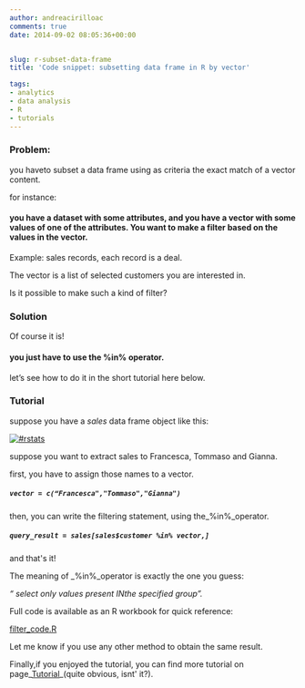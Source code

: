 ```yaml
---
author: andreacirilloac
comments: true
date: 2014-09-02 08:05:36+00:00


slug: r-subset-data-frame
title: 'Code snippet: subsetting data frame in R by vector'

tags:
- analytics
- data analysis
- R
- tutorials
---
```


### Problem:


you haveto subset a data frame using as criteria the exact match of a vector content.

for instance:


#### you have a dataset with some attributes, and you have a vector with some values of one of the attributes. You want to make a filter based on the values in the vector.


Example: sales records, each record is a deal.

The vector is a list of selected customers you are interested in.

Is it possible to make such a kind of filter?


### Solution


Of course it is!


#### you just have to use the %in% operator.


let’s see how to do it in the short tutorial here below.


### Tutorial


suppose you have a _sales_ data frame object like this:

[![#rstats](https://andreacirilloblog.files.wordpress.com/2014/09/rstats.jpeg?w=300)](https://andreacirilloblog.files.wordpress.com/2014/09/rstats.jpeg)



suppose you want to extract sales to Francesca, Tommaso and Gianna.

first, you have to assign those names to a vector.


##### `vector = c(“Francesca","Tommaso","Gianna")`


then, you can write the filtering statement, using the_%in%_operator.


##### `query_result = sales[sales$customer %in% vector,]`


and that's it!

The meaning of _%in%_operator is exactly the one you guess:


_“ select only values present INthe specified group”._


Full code is available as an R workbook for quick reference:

[filter_code.R](https://andreacirilloblog.files.wordpress.com/2014/09/filter_code-r.pdf)

Let me know if you use any other method to obtain the same result.

Finally,if you enjoyed the tutorial, you can find more tutorial on page_[Tutorial](http://andreacirilloblog.wordpress.com/tutorials/)_(quite obvious, isnt' it?).
